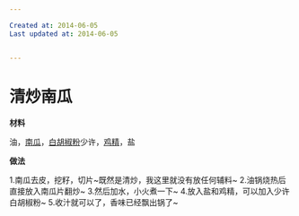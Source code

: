 ```yaml
---

Created at: 2014-06-05
Last updated at: 2014-06-05


---
```


# 清炒南瓜


**材料**

油，[南瓜](http://www.xinshipu.com/%E5%81%9A%E6%B3%95/%E5%8D%97%E7%93%9C/)，[白胡椒粉](http://www.xinshipu.com/%E5%81%9A%E6%B3%95/%E7%99%BD%E8%83%A1%E6%A4%92%E7%B2%89/)少许，[鸡精](http://www.xinshipu.com/%E5%81%9A%E6%B3%95/%E9%B8%A1%E7%B2%BE/)，盐

**做法**

1.南瓜去皮，挖籽，切片~既然是清炒，我这里就没有放任何辅料~
2.油锅烧热后直接放入南瓜片翻炒~
3.然后加水，小火煮一下~
4.放入盐和鸡精，可以加入少许白胡椒粉~
5.收汁就可以了，香味已经飘出锅了~

